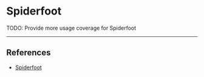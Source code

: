 # Spiderfoot

TODO: Provide more usage coverage for Spiderfoot

---
## References

- [Spiderfoot](https://github.com/smicallef/spiderfoot)
